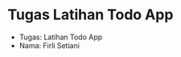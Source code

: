 # Tugas Latihan Todo App
<ul>
  <li>Tugas: Latihan Todo App</li>
  <li>Nama: Firli Setiani</li>
</ul>
